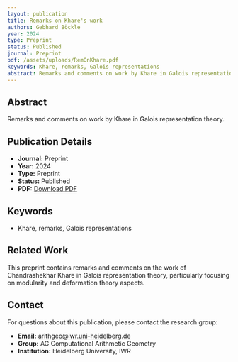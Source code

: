 ```yaml
---
layout: publication
title: Remarks on Khare's work
authors: Gebhard Böckle
year: 2024
type: Preprint
status: Published
journal: Preprint
pdf: /assets/uploads/RemOnKhare.pdf
keywords: Khare, remarks, Galois representations
abstract: Remarks and comments on work by Khare in Galois representation theory.
---
```


## Abstract

Remarks and comments on work by Khare in Galois representation theory.

## Publication Details

- **Journal:** Preprint
- **Year:** 2024
- **Type:** Preprint
- **Status:** Published
- **PDF:** [Download PDF](/assets/uploads/RemOnKhare.pdf)

## Keywords

- Khare, remarks, Galois representations

## Related Work

This preprint contains remarks and comments on the work of Chandrashekhar Khare in Galois representation theory, particularly focusing on modularity and deformation theory aspects.


## Contact

For questions about this publication, please contact the research group:
- **Email:** arithgeo@iwr.uni-heidelberg.de
- **Group:** AG Computational Arithmetic Geometry
- **Institution:** Heidelberg University, IWR
